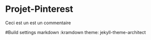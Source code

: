 # Projet-Pinterest

Ceci est un est un commentaire

#Build settings
markdown :kramdown
theme: jekyll-theme-architect
